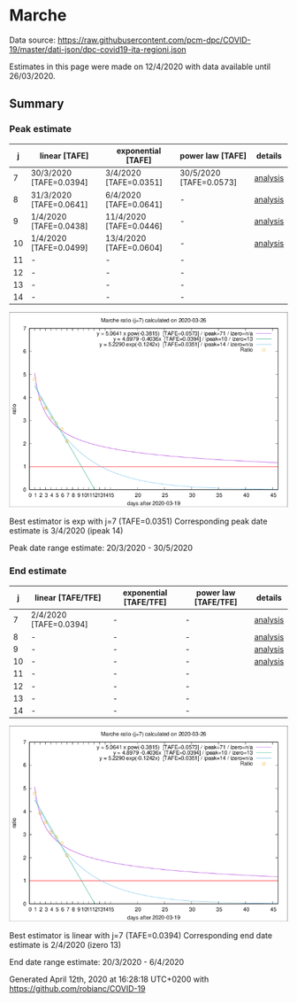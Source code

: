 # Marche


Data source: https://raw.githubusercontent.com/pcm-dpc/COVID-19/master/dati-json/dpc-covid19-ita-regioni.json

Estimates in this page were made on 12/4/2020 with data available until 26/03/2020.


## Summary 

### Peak estimate 
|j|linear [TAFE]|exponential [TAFE]|power law [TAFE]|details|
|---|----|-----------|---------|-------|
|7|30/3/2020 [TAFE=0.0394]|3/4/2020 [TAFE=0.0351]|30/5/2020 [TAFE=0.0573]|[analysis](COVID-19_marche_j7_2020-03-26.md)|
|8|31/3/2020 [TAFE=0.0641]|6/4/2020 [TAFE=0.0641]|-|[analysis](COVID-19_marche_j8_2020-03-26.md)|
|9|1/4/2020 [TAFE=0.0438]|11/4/2020 [TAFE=0.0446]|-|[analysis](COVID-19_marche_j9_2020-03-26.md)|
|10|1/4/2020 [TAFE=0.0499]|13/4/2020 [TAFE=0.0604]|-|[analysis](COVID-19_marche_j10_2020-03-26.md)|
|11|-|-|-||
|12|-|-|-||
|13|-|-|-||
|14|-|-|-||

![best peak estimate](COVID-19_marche_j7_2020-03-26.png)

Best estimator is exp with j=7 (TAFE=0.0351)
Corresponding peak date estimate is 3/4/2020 (ipeak 14)


Peak date range estimate: 20/3/2020 - 30/5/2020

### End estimate 
|j|linear [TAFE/TFE]|exponential [TAFE/TFE]|power law [TAFE/TFE]|details|
|---|----|-----------|---------|-------|
|7|2/4/2020 [TAFE=0.0394]|-|-|[analysis](COVID-19_marche_j7_2020-03-26.md)|
|8|-|-|-|[analysis](COVID-19_marche_j8_2020-03-26.md)|
|9|-|-|-|[analysis](COVID-19_marche_j9_2020-03-26.md)|
|10|-|-|-|[analysis](COVID-19_marche_j10_2020-03-26.md)|
|11|-|-|-||
|12|-|-|-||
|13|-|-|-||
|14|-|-|-||

![best zero estimate](COVID-19_marche_j7_2020-03-26.png)

Best estimator is linear with j=7 (TAFE=0.0394)
Corresponding end date estimate is 2/4/2020 (izero 13)


End date range estimate: 20/3/2020 - 6/4/2020

Generated April 12th, 2020 at 16:28:18 UTC+0200 with https://github.com/robianc/COVID-19
